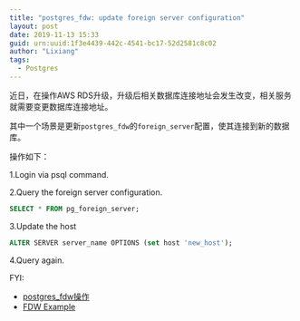 ```yaml
---
title: "postgres_fdw: update foreign server configuration"
layout: post
date: 2019-11-13 15:33
guid: urn:uuid:1f3e4439-442c-4541-bc17-52d2581c8c02
author: "Lixiang"
tags:
  - Postgres
---
```



近日，在操作AWS RDS升级，升级后相关数据库连接地址会发生改变，相关服务就需要变更数据库连接地址。

其中一个场景是更新`postgres_fdw`的`foreign_server`配置，使其连接到新的数据库。

操作如下：

1.Login via psql command.

2.Query the foreign server configuration.

```sql
SELECT * FROM pg_foreign_server;
```

3.Update the host

```sql
ALTER SERVER server_name OPTIONS (set host 'new_host');
```

4.Query again.

FYI:

- [postgres_fdw操作](https://blog.csdn.net/cjhnbls/article/details/100972776#foreign_server_48)
- [FDW Example](https://riptutorial.com/postgresql/example/29417/foreign-data-wrapper)
